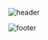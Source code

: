 ![header](https://capsule-render.vercel.app/api?type=waving&color=00854C&fontColor=d6ace6&height=300&section=header&text=Jinwoo%20Ha&fontSize=90)



![footer](https://capsule-render.vercel.app/api?section=footer)
